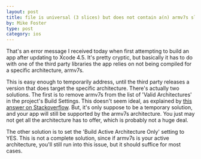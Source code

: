 ```yaml
---
layout: post
title: file is universal (3 slices) but does not contain a(n) armv7s slice
by: Mike Foster
type: post
category: ios
---
```


That's an error message I received today when first attempting to build an app after updating to Xcode 4.5. It's pretty cryptic, but basically it has to do with one of the third party libraries the app relies on not being compiled for a specific architecture, armv7s. 

This is easy enough to temporarily address, until the third party releases a version that does target the specific architecture. There's actually two solutions. The first is to remove armv7s from the list of 'Valid Architectures' in the project's Build Settings. This doesn't seem ideal, as explained by [this answer on Stackoverflow][stackoverflow_link]. But, it's only suppose to be a temporary solution, and your app will still be supported by the armv7s architecture. You just may not get all the architecture has to offer, which is probably not a huge deal.

The other solution is to set the 'Build Active Architecture Only' setting to YES. This is not a complete solution, since if armv7s is your active architecture, you'll still run into this issue, but it should suffice for most cases. 

[stackoverflow_link]: http://stackoverflow.com/a/12402966/16524